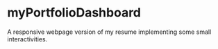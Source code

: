 # myPortfolioDashboard

A responsive webpage version of my resume implementing some small interactivities.
